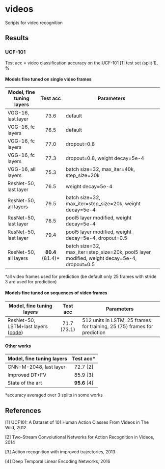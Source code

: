 # videos
Scripts for video recognition

## Results

### UCF-101

Test acc = video classification accuracy on the UCF-101 [1] test set (split 1), %

#### Models fine tuned on single video frames

Model, fine tuning layers | Test acc      | Parameters
-------                   |:--------:     |--------
VGG-16, last layer        | 73.6          | default
VGG-16, fc layers         | 76.5          | default
VGG-16, fc layers         | 77.0          | dropout=0.8
VGG-16, fc layers         | 77.3          | dropout=0.8, weight decay=5e-4
VGG-16, all layers        | 75.3          | batch size=32, max_iter=40k, step_size=20k
ResNet-50, last layer     | 76.5          | weight decay=5e-4
ResNet-50, all layers     | 79.5          | batch size=32, max_iter=step_size=20k, weight decay=5e-4
ResNet-50, last layer     | 78.5          | pool5 layer modified, weight decay=5e-4
ResNet-50, last layer     | 79.4          | pool5 layer modified, weight decay=5e-4, dropout=0.5
ResNet-50, all layers     | **80.4** (81.4)*  | batch size=32, max_iter=step_size=20k, pool5 layer modified, weight decay=5e-4, dropout=0.5
*all video frames used for prediction (be default only 25 frames with stride 3 are used for prediction)

#### Models fine tuned on sequences of video frames

Model, fine tuning layers           | Test acc      | Parameters
-------                             |:--------:     |--------
ResNet-50, LSTM+last layers ([code](https://github.com/bknyaz/videos/blob/master/ucf101/ucf101_ft_resnet_lstm.ipynb))        | 71.7 (73.1)         | 512 units in LSTM, 25 frames for training, 25 (75) frames for prediction

#### Other works

Model, fine tuning layers | Test acc*
-------                   |:--------:
CNN-M-2048, last layer    | 72.7 [2]
Improved DT+FV            | 85.9 [3]
State of the art          | **95.6** [4]
*accuracy averaged over 3 splits in some works

## References

[1] UCF101: A Dataset of 101 Human Action Classes From Videos in The Wild, 2012

[2] Two-Stream Convolutional Networks for Action Recognition in Videos, 2014

[3] Action recognition with improved trajectories, 2013

[4] Deep Temporal Linear Encoding Networks, 2016

